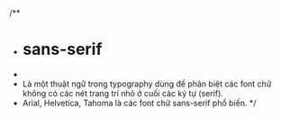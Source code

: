 /**
* # sans-serif
*
* Là một thuật ngữ trong typography dùng để phân biệt các font chữ không có các nét trang trí nhỏ ở cuối các ký tự (serif).
* Arial, Helvetica, Tahoma là các font chữ sans-serif phổ biến.
*/
